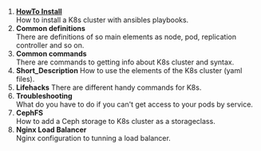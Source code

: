 1. __[HowTo Install](https://github.com/opercoder/Kubernetes/blob/main/HowTo_Install.md)__  
How to install a K8s cluster with ansibles playbooks.
2. __Common definitions__  
There are definitions of so main elements as node, pod, replication controller and so on.
1. __Common commands__  
There are commands to getting info about K8s cluster and syntax.
1. __Short_Description__
How to use the elements of the K8s cluster (yaml files).
1. __Lifehacks__
There are different handy commands for K8s.
1. __Troubleshooting__  
What do you have to do if you can't get access to your pods by service.
1. __CephFS__  
How to add a Ceph storage to K8s cluster as a storageclass.
1. __Nginx Load Balancer__  
Nginx configuration to tunning a load balancer.

